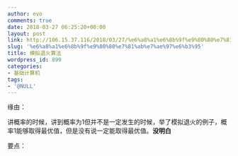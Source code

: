 ```yaml
---
author: evo
comments: true
date: 2018-03-27 06:25:20+00:00
layout: post
link: http://106.15.37.116/2018/03/27/%e6%a8%a1%e6%8b%9f%e9%80%80%e7%81%ab%e7%ae%97%e6%b3%95/
slug: '%e6%a8%a1%e6%8b%9f%e9%80%80%e7%81%ab%e7%ae%97%e6%b3%95'
title: 模拟退火算法
wordpress_id: 899
categories:
- 基础计算机
tags:
- '@NULL'
---
```


<!-- more -->

缘由：

讲概率的时候，讲到概率为1但并不是一定发生的时候，举了模拟退火的例子，概率1能够取得最优值，但是没有说一定能取得最优值。**没明白**

要点：



